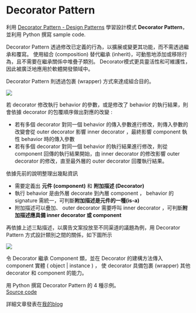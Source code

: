 # Decorator Pattern
利用 [Decorator Pattern - Design Patterns](https://www.youtube.com/watch?v=GCraGHx6gso&list=PLrhzvIcii6GNjpARdnO4ueTUAVR9eMBpc&index=3) 學習設計模式 **Decorator Pattern**，並利用 Python 撰寫 sample code.

Decorator Pattern 透過修改已定義的行為，以擴展或變更其功能，而不需透過繼承和覆寫。 使用組合 (composition) 替代繼承 (inherit)，可動態地添加或移除行為，且不需要在繼承關係中堆疊子類別。 Decorator模式更具靈活性和可維護性，因此被廣泛地應用於軟體開發領域中。

Decorator Pattern 則透過包裹 (wrapper) 方式來達成組合目的。

![](https://blog.zhengweiliu.com/images/design-pattern/decorator-pattern/02_decorators.png)

若 decorator 修改執行 behavior 的參數，或是修改了 behavior 的執行結果，則會依據 decorator 的包覆順序做出對應的改變 : 
- 若有多個 decorator 對同一個 behavior 的傳入參數進行修改，則傳入參數的改變會從 outer decorator 影響 inner decorator ，最終影響 component 執性 behavior 時的傳入參數
- 若有多個 decorator 對同一個 behavior 的執行結果進行修改，則從 component 回傳的執行結果開始，由 inner decorator 的修改影響 outer decorator 的修改，直至最外層的 outer decorator 回覆執行結果。

依據先前的說明整理出幾點資訊
- 需要定義出 **元件 (component)** 和 **附加描述 (Decorator)**
- 執行 behavior 是由外層 decorate 到內層 component ， behavior 的 signature 需統一，可判斷**附加描述是元件的一種(is-a)**
- 附加描述可以疊加、 outer decorator 需要呼叫 inner decorator ，可判斷**附加描述應具備 inner decorator 或 component**

再依據上述三點描述，以廣告文案投放至不同渠道的議題為例，用 Decorator Pattern 方式設計類別之間的關係，如下圖所示

![](https://blog.zhengweiliu.com/images/design-pattern/decorator-pattern/03_design.png)

令 Decorator 繼承 Component 類，並在 Decorator 的建構方法傳入 component 實體 ( object | instance ) ， 使 decorator 具備包裹 (wrapper) 其他 decorator 和 component 的能力。

用 Python 撰寫 Decorator Pattern 的 4 種示例。  
[Source code](https://github.com/zhweiliu/design-pattern-study/blob/master/03_DecoratorPattern/Demo.py)

詳細文章發表在[我的blog](https://blog.zhengweiliu.com/posts/design-pattern/decorator-pattern/)
